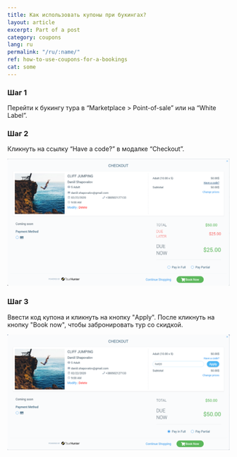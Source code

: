 ```yaml
---
title: Как использовать купоны при букингах?
layout: article
excerpt: Part of a post
category: coupons
lang: ru
permalink: "/ru/:name/"
ref: how-to-use-coupons-for-a-bookings
cat: some
---
```


### **Шаг 1**

Перейти к букингу тура в “Marketplace > Point-of-sale” или на “White Label”.

### **Шаг 2**

Кликнуть на ссылку “Have a code?” в модалке “Checkout”.

![How_to_use_coupons_for_a_tours1](/assets/images/how_to_use_coupons_for_a_tours1.png)

### **Шаг 3**

Ввести код купона и кликнуть на кнопку "Apply". После кликнуть на кнопку "Book now", чтобы забронировать тур со скидкой.

![How_to_use_coupons_for_a_tours2](/assets/images/how_to_use_coupons_for_a_tours2.png)

